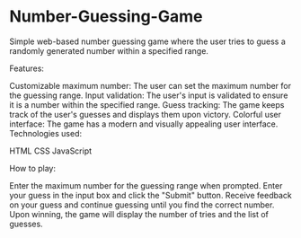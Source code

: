 # Number-Guessing-Game
Simple web-based number guessing game where the user tries to guess a randomly generated number within a specified range.

Features:

Customizable maximum number: The user can set the maximum number for the guessing range.
Input validation: The user's input is validated to ensure it is a number within the specified range.
Guess tracking: The game keeps track of the user's guesses and displays them upon victory.
Colorful user interface: The game has a modern and visually appealing user interface.
Technologies used:

HTML
CSS
JavaScript

How to play:

Enter the maximum number for the guessing range when prompted.
Enter your guess in the input box and click the "Submit" button.
Receive feedback on your guess and continue guessing until you find the correct number.
Upon winning, the game will display the number of tries and the list of guesses.
